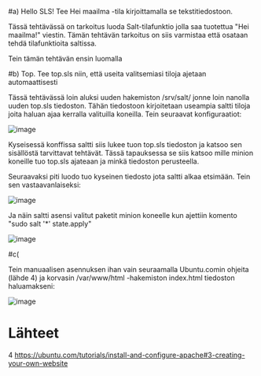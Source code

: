 #a) Hello SLS! Tee Hei maailma -tila kirjoittamalla se tekstitiedostoon.

Tässä tehtävässä on tarkoitus luoda Salt-tilafunktio jolla saa tuotettua "Hei maailma!" viestin. Tämän tehtävän tarkoitus on siis varmistaa että osataan tehdä tilafunktioita saltissa.

Tein tämän tehtävän ensin luomalla 


#b) Top. Tee top.sls niin, että useita valitsemiasi tiloja ajetaan automaattisesti

Tässä tehtävässä loin aluksi uuden hakemiston /srv/salt/ jonne loin nanolla uuden top.sls tiedoston. Tähän tiedostoon kirjoitetaan useampia saltti tiloja joita haluan ajaa kerralla valituilla koneilla. Tein seuraavat konfiguraatiot:

![image](https://github.com/JereKokko02/Palvelinten-hallinta/assets/165003744/a239f3d0-c427-4d5e-a212-7734df435bba)

Kyseisessä konffissa saltti siis lukee tuon top.sls tiedoston ja katsoo sen sisällöstä tarvittavat tehtävät. Tässä tapauksessa se siis katsoo mille minion koneille tuo top.sls ajateaan ja minkä tiedoston perusteella.

Seuraavaksi piti luodo tuo kyseinen tiedosto jota saltti alkaa etsimään. Tein sen vastaavanlaiseksi:

![image](https://github.com/JereKokko02/Palvelinten-hallinta/assets/165003744/9acf1f57-e1d6-4c3f-890b-7bcff09c5abd)

Ja näin saltti asensi valitut paketit minion koneelle kun ajettiin komento "sudo salt '*' state.apply"

![image](https://github.com/JereKokko02/Palvelinten-hallinta/assets/165003744/33189bd5-b913-4ad9-bfdf-d303da4b16ab)


#c( 

Tein manuaalisen asennuksen ihan vain seuraamalla Ubuntu.comin ohjeita (lähde 4) ja korvasin /var/www/html -hakemiston index.html tiedoston haluamakseni:

![image](https://github.com/JereKokko02/Palvelinten-hallinta/assets/165003744/f9bbf7cd-d0a2-424e-98c2-fe5927e06243)











# Lähteet

4 https://ubuntu.com/tutorials/install-and-configure-apache#3-creating-your-own-website
